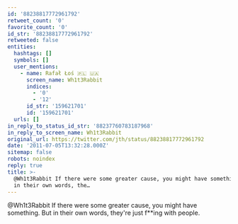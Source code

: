 ```yaml
---
id: '88238817772961792'
retweet_count: '0'
favorite_count: '0'
id_str: '88238817772961792'
retweeted: false
entities:
  hashtags: []
  symbols: []
  user_mentions:
    - name: Rafał Łoś 🇵🇱 🇺🇦
      screen_name: Wh1t3Rabbit
      indices:
        - '0'
        - '12'
      id_str: '159621701'
      id: '159621701'
  urls: []
in_reply_to_status_id_str: '88237760783187968'
in_reply_to_screen_name: Wh1t3Rabbit
original_url: https://twitter.com/jth/status/88238817772961792
date: '2011-07-05T13:32:28.000Z'
sitemap: false
robots: noindex
reply: true
title: >-
  @Wh1t3Rabbit If there were some greater cause, you might have something. But
  in their own words, the…
---
```


@Wh1t3Rabbit If there were some greater cause, you might have something. But in their own words, they're just f**ing with people.